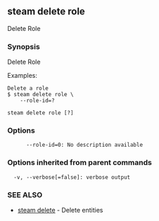 ## steam delete role

Delete Role

### Synopsis


Delete Role

Examples:

    Delete a role
    $ steam delete role \
        --role-id=?

```
steam delete role [?]
```

### Options

```
      --role-id=0: No description available
```

### Options inherited from parent commands

```
  -v, --verbose[=false]: verbose output
```

### SEE ALSO
* [steam delete](steam_delete.md)	 - Delete entities


